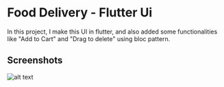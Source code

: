 # Food Delivery - Flutter Ui

In this project, I make this UI in flutter, and also added some functionalities like "Add to Cart" and "Drag to delete" using bloc pattern.

## Screenshots
![alt text](https://i.ibb.co/KNDC3Cj/FOOD-DELIVERY-FLUTTER-UI.jpg)


